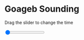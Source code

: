 <h1>Goageb Sounding</h1>
<p>Drag the slider to change the time</p>

<div class="slidecontainer">
<input oninput='setImage(this)' class="slider" type="range" min="0" max="5" value="0" step="1" />
<img id='img'/>
</div>

<script>
var img = document.getElementById('img');
var img_array = ['/assets/images/skwt/skd_goageb_wrfout_d01_2020-04-26_12:00:00.png',
'/assets/images/skwt/skd_goageb_wrfout_d01_2020-04-26_18:00:00.png',
'/assets/images/skwt/skd_goageb_wrfout_d01_2020-04-27_00:00:00.png',
'/assets/images/skwt/skd_goageb_wrfout_d01_2020-04-27_06:00:00.png',
'/assets/images/skwt/skd_goageb_wrfout_d01_2020-04-27_12:00:00.png',];
function setImage(obj)
{
        var value = obj.value;
        img.src = img_array[value];

}
</script>
